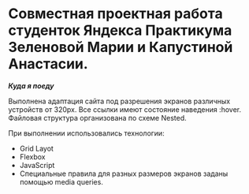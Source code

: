 # Совместная проектная работа студенток Яндекса Практикума Зеленовой Марии и Капустиной Анастасии.

***Куда я поеду***

Выполнена адаптация сайта под разрешения экранов различных устройств от 320px. 
Все ссылки имеют состояние наведения :hover.
Файловая структура организована по схеме Nested.

При выполнении использовались технологии:
* Grid Layot
* Flexbox
* JavaScript
* Cпециальные правила для разных размеров экранов заданы помощью media queries.





